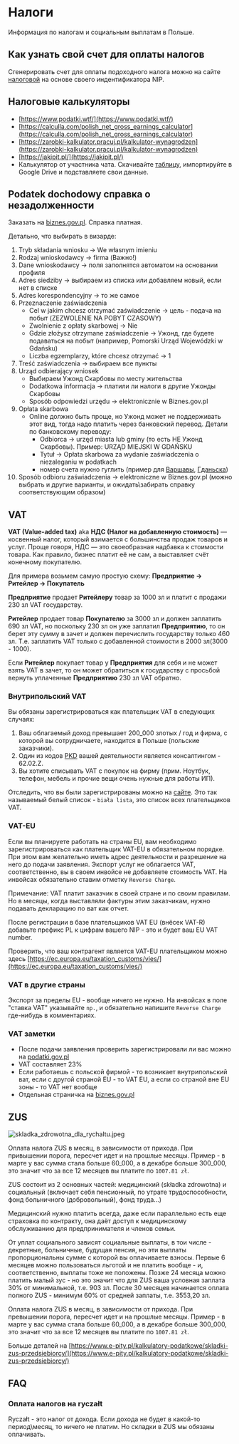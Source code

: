 # Налоги

Информация по налогам и социальным выплатам в Польше.

## Как узнать свой счет для оплаты налогов

Сгенерировать счет для оплаты подоходного налога можно на сайте [налоговой][1] на основе своего индентификатора NIP.

## Налоговые калькуляторы

- [https://www.podatki.wtf/](https://www.podatki.wtf/)
- [https://calculla.com/polish_net_gross_earnings_calculator](https://calculla.com/polish_net_gross_earnings_calculator)
- [https://zarobki-kalkulator.pracuj.pl/kalkulator-wynagrodzen](https://zarobki-kalkulator.pracuj.pl/kalkulator-wynagrodzen)
- [https://jakipit.pl/](https://jakipit.pl/)
- Калькулятор от участника чата. Скачивайте [таблицу](https://docs.google.com/spreadsheets/d/e/2PACX-1vTvvRbOb_aFz2rHsZgV8ENbekciy6hq-ggwiGyrTylAAIXoUIXjpQNtMsp6v-kmj5s_TS0pYjnuaxqY/pub?output=xlsx), импортируйте в Google Drive и подставляете свои данные.

## Podatek dochodowy справка о незадолженности

Заказать на [biznes.gov.pl](https://www.biznes.gov.pl/pl/opisy-procedur/-/proc/751). Справка платная.

Детально, что выбирать в визарде:

1. Tryb składania wniosku -> We własnym imieniu
2. Rodzaj wnioskodawcy -> firma (Важно!)
3. Dane wnioskodawcy -> поля заполнятся автоматом на основании профиля
4. Adres siedziby -> выбираем из списка или добавляем новый, если нет в списке
5. Adres korespondencyjny -> то же самое
6. Przeznaczenie zaświadczenia
    * Cel w jakim chcesz otrzymać zaświadczenie -> цель - подача на побыт (ZEZWOLENIE NA POBYT CZASOWY)
    * Zwolnienie z opłaty skarbowej -> Nie
    * Gdzie złożysz otrzymane zaświadczenie -> Ужонд, где будете подаваться на побыт (например, Pomorski Urząd Wojewódzki w Gdańsku)
    * Liczba egzemplarzy, które chcesz otrzymać -> 1
7. Treść zaświadczenia -> выбираем все пункты
8. Urząd odbierający wniosek
    * Выбираем Ужонд Скарбовы по месту жительства
    * Dodatkowa informacja -> платили ли налоги в другие Ужонды Скарбовы
    * Sposób odpowiedzi urzędu -> elektronicznie w Biznes.gov.pl
9. Opłata skarbowa
    * Online должно быть проще, но Ужонд может не поддерживать этот вид, тогда надо платить через банковский перевод. Детали по банковскому переводу:
         * Odbiorca -> urzęd miasta lub gminy (то есть НЕ Ужонд Скарбовы). Пример: URZĄD MIEJSKI W GDAŃSKU
         * Tytuł -> Opłata skarbowa za wydanie zaświadczenia o niezaleganiu w podatkach
         * номер счета нужно гуглить (пример для [Варшавы](https://warszawa19115.pl/-/oplata-skarbowa), [Гданьска](https://www.gdansk.pl/urzad-miejski/wykaz-kont-urzedu-miejskiego,a,28871))
10. Sposób odbioru zaświadczenia -> elektroniczne w Biznes.gov.pl (можно выбрать и другие варианты, и ожидать\забирать справку соответствующим образом)

## VAT

**VAT (Value-added tax)** aka **НДС (Налог на добавленную стоимость)** — косвенный налог, который взимается с большинства продаж товаров и услуг.
Проще говоря, НДС — это своеобразная надбавка к стоимости товара. Как правило, бизнес платит её не сам, а выставляет счёт конечному покупателю.

Для примера возьмем самую простую схему: **Предприятие -> Ритейлер -> Покупатель**

**Предприятие** продает **Ритейлеру** товар за 1000 зл и платит с продажи 230 зл VAT государству.

**Ритейлер** продает товар **Покупателю** за 3000 зл и должен заплатить 690 зл VAT, но поскольку 230 зл он уже заплатил **Предприятию**, то он берет эту сумму в зачет и должен перечислить государству только 460 зл. Т.е. заплатить VAT только с добавленной стоимости в 2000 зл(3000 - 1000).

Если **Ритейлер** покупает товар у **Предприятия** для себя и не может взять VAT в зачет, то он может обратиться к государству с просьбой вернуть уплаченные **Предприятию** 230 зл VAT обратно.

### Внутрипольский VAT

Вы обязаны зарегистрироваться как плательщик VAT в следующих случаях:

1. Ваш облагаемый доход превышает 200_000 злотых / год и фирма, с которой вы сотрудничаете, находится в Польше (польские заказчики).
2. Один из кодов [PKD](https://www.biznes.gov.pl/pl/tabela-pkd) вашей деятельности является консалтингом - 62.02.Z.
3. Вы хотите списывать VAT с покупок на фирму (прим. Ноутбук, телефон, мебель и прочие вещи очень нужные для работы ИП).

Отследить, что вы были зарегистрированы можно на [сайте](https://www.podatki.gov.pl/wykaz-podatnikow-vat-wyszukiwarka). Это так называемый белый список - `biała lista`, это список всех плательщиков VAT.

### VAT-EU

Если вы планируете работать на страны EU, вам необходимо зарегистрироваться как плательщик VAT-EU в обязательном порядке. При этом вам желательно иметь адрес деятельности и разрешение на него до подачи заявления. Экспорт услуг не облагается VAT, соответственно, вы в своем инвойсе не добавляете стоимость VAT. На инвойсах обязательно ставим отметку `Reverse Charge`.

Примечание: VAT платит заказчик в своей стране и по своим правилам. Но в месяцы, когда выставляли фактуры этим заказчикам, нужно подавать декларацию по ват как отчет.

После регистрации в базе плательщиков VAT EU (внёсек VAT-R) добавьте префикс PL к цифрам вашего NIP - это и будет ваш EU VAT number.

Проверить, что ваш контрагент является VAT-EU плательщиком можно здесь [https://ec.europa.eu/taxation_customs/vies/](https://ec.europa.eu/taxation_customs/vies/)

### VAT в другие страны

Экспорт за пределы EU - вообще ничего не нужно. На инвойсах в поле "ставка VAT" указывайте `np.`, и обязательно напишите `Reverse Charge` где-нибудь в комментариях.

### VAT заметки

- После подачи заявления проверить зарегистрировали ли вас можно на [podatki.gov.pl](https://www.podatki.gov.pl/wykaz-podatnikow-vat-wyszukiwarka)
- VAT составляет 23%
- Если работаешь с польской фирмой - то возникает внутрипольский ват, если с другой страной EU - то VAT EU, а если со страной вне EU зоны - то VAT нет вообще
- Отдельная страничка на [biznes.gov.pl](https://www.biznes.gov.pl/pl/portal/00248)

## ZUS

![skladka_zdrowotna_dla_rychaltu.jpeg][2]

Оплата налога ZUS в месяц, в зависимости от прихода. При привышении порога, пересчет идет и на прошлые месяцы. Пример - в марте у вас сумма стала больше 60_000, а в декабре больше 300_000, это значит что за все 12 месяцев вы платите по `1007.81 zł`.

ZUS состоит из 2 основных частей: медицинский (składka zdrowotna) и социальный (включает себя пенсионный, по утрате трудоспособности, фонд больничного (добровольный), фонд труда...)

Медицинский нужно платить всегда, даже если параллельно есть еще страховка по контракту, она даёт доступ к медицинскому обслуживанию для предпринимателя и членов семьи.

От уплат социального зависят социальные выплаты, в тои числе - декретные, больничные, будущая пенсия, но эти выплаты пропорциональны сумме с которой вы оплачиваете взносы.
Первые 6 месяцев можно пользоваться льготой и не платить вообще - и, соответственно, выплаты тоже не положены. Позже 24 месяца можно платить малый зус - но это значит что для ZUS ваша условная заплата 30% от минимальной, т.е. 903 зл. После 30 месяцев начинается оплата полного ZUS - минимум 60% от средней заплаты, т.е. 3553,20 зл.

Оплата налога ZUS в месяц, в зависимости от прихода. При превышении порога, пересчет идет и на прошлые месяцы. Пример - в марте у вас сумма стала больше 60_000, а в декабре больше 300_000, это значит что за все 12 месяцев вы платите по `1007.81 zł`.

Больше деталей на [https://www.e-pity.pl/kalkulatory-podatkowe/skladki-zus-przedsiebiorcy/](https://www.e-pity.pl/kalkulatory-podatkowe/skladki-zus-przedsiebiorcy/)

## FAQ

### Оплата налогов на ryczałt

Ryczałt - это налог от дохода. Если дохода не будет в какой-то период\месяц, то ничего не платим. Но складки в ZUS мы обязаны оплачивать.

[1]: https://www.podatki.gov.pl/generator-mikrorachunku-podatkowego
[2]: images/taxes/skladka_zdrowotna_dla_rychaltu.jpeg